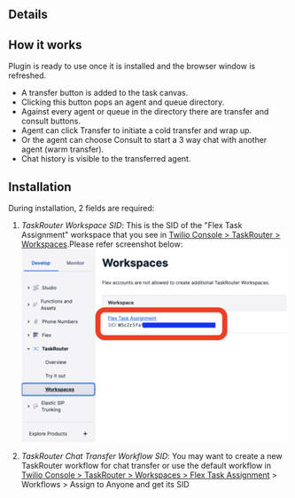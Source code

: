 ## Details

## How it works
Plugin is ready to use once it is installed and the browser window is refreshed.
- A transfer button is added to the task canvas.
- Clicking this button pops an agent and queue directory.
- Against every agent or queue in the directory there are transfer and consult buttons.
- Agent can click Transfer to initiate a cold transfer and wrap up.
- Or the agent can choose Consult to start a 3 way chat with another agent (warm transfer).
- Chat history is visible to the transferred agent.

## Installation
During installation, 2 fields are required:

 1. *TaskRouter Workspace SID*: This is the SID of the "Flex Task Assignment" workspace that you see in [Twilio Console > TaskRouter > Workspaces](https://console.stage.twilio.com/us1/develop/taskrouter/workspaces).Please refer screenshot below:
 ![Workspace Sid example](https://raw.githubusercontent.com/twilio/flex-plugin-library-chat-transfer/main/screenshots/workspace_sid_help.png)

 2. *TaskRouter Chat Transfer Workflow SID*: You may want to create a new TaskRouter workflow for chat transfer or use the default workflow in [Twilio Console > TaskRouter > Workspaces > Flex Task Assignment](https://console.stage.twilio.com/us1/develop/taskrouter/workspaces) > Workflows > Assign to Anyone and get its SID
